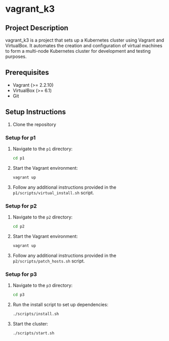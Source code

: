 # vagrant_k3

## Project Description
vagrant_k3 is a project that sets up a Kubernetes cluster using Vagrant and VirtualBox. It automates the creation and configuration of virtual machines to form a multi-node Kubernetes cluster for development and testing purposes.

## Prerequisites
- Vagrant (>= 2.2.10)
- VirtualBox (>= 6.1)
- Git

## Setup Instructions
1. Clone the repository

### Setup for p1
1. Navigate to the `p1` directory:
    ```sh
    cd p1
    ```
2. Start the Vagrant environment:
    ```sh
    vagrant up
    ```
3. Follow any additional instructions provided in the `p1/scripts/virtual_install.sh` script.

### Setup for p2
1. Navigate to the `p2` directory:
    ```sh
    cd p2
    ```
2. Start the Vagrant environment:
    ```sh
    vagrant up
    ```
3. Follow any additional instructions provided in the `p2/scripts/patch_hosts.sh` script.

### Setup for p3
1. Navigate to the `p3` directory:
    ```sh
    cd p3
    ```
2. Run the install script to set up dependencies:
    ```sh
    ./scripts/install.sh
    ```
3. Start the cluster:
    ```sh
    ./scripts/start.sh
    ```